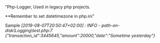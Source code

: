 "Php-Logger, Used in legacy php projects.
<p>**Remember to set datetimezone in php.ini" </p>
Sample
<i>[2019-08-07T20:50:47+02:00] : INFO - path-on-disk\Logging\test.php:7  {"transaction_id":3445645,"amount":20000,"date":"Sometime yesterday"}</i>
